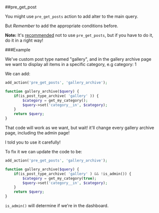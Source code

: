##pre\_get\_post

You might use `pre_get_posts` action to add alter to the main query.

But *Remember* to add the appropriate conditions before.

**Note:** It's [recommended](http://tommcfarlin.com/pre_get_posts-in-wordpress/) not to use `pre_get_posts`, but if you have to do it, do it in a right way!


###Example

We've custom post type named "gallery", and in the gallery archive page we want to display all items in a specific category, e.g category: 1

We can add: 

```PHP
add_action('pre_get_posts', 'gallery_archive');

function gallery_archive($query) {
	if(is_post_type_archive( 'gallery' )) {
		$category = get_my_category();
		$query->set('category__in', $category);
	}
	return $query;
}
```

That code will work as we want, but wait!
it'll change every gallery archive page, including the admin page!

I told you to use it carefully!

To fix it we can update the code to be: 

```PHP
add_action('pre_get_posts', 'gallery_archive');

function gallery_archive($query) {
	if(is_post_type_archive( 'gallery' ) && !is_admin()) {
		$category = get_my_category(true);
		$query->set('category__in', $category);
	}
	return $query;
}
```

`is_admin()` will determine if we're in the dashboard.
